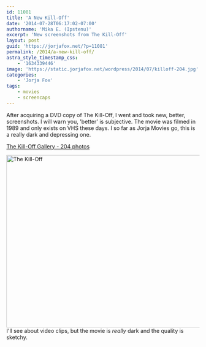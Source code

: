 ```yaml
---
id: 11081
title: 'A New Kill-Off'
date: '2014-07-28T06:17:02-07:00'
authorname: 'Mika E. (Ipstenu)'
excerpt: 'New screenshots from The Kill-Off'
layout: post
guid: 'https://jorjafox.net/?p=11081'
permalink: /2014/a-new-kill-off/
astra_style_timestamp_css:
    - '1634339446'
image: 'https://static.jorjafox.net/wordpress/2014/07/killoff-204.jpg'
categories:
    - 'Jorja Fox'
tags:
    - movies
    - screencaps
---
```


After acquiring a DVD copy of The Kill-Off, I went and took new, better, screenshots. I will warn you, 'better' is subjective. The movie was filmed in 1989 and only exists on VHS these days. I so far as Jorja Movies go, this is a really dark and depressing one.

<a href="https://jorjafox.net/gallery/movies/kill-off/">The Kill-Off Gallery - 204 photos</a>

<a href="https://jorjafox.net/gallery/movies/kill-off/"><img class="aligncenter size-large wp-image-11082" src="//static.jorjafox.net/wordpress/2014/07/killoff-204.jpg" alt="The Kill-Off" width="600" height="450" /></a>I'll see about video clips, but the movie is _really_ dark and the quality is sketchy.

&nbsp;
